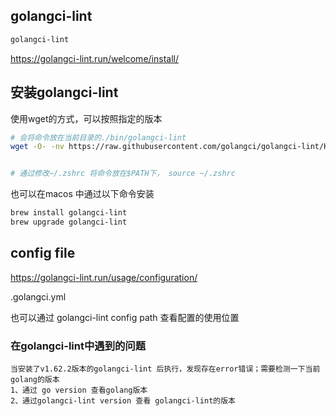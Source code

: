 ## golangci-lint

```bash
golangci-lint
```
https://golangci-lint.run/welcome/install/

## 安装golangci-lint
使用wget的方式，可以按照指定的版本
```bash
# 会将命令放在当前目录的./bin/golangci-lint
wget -O- -nv https://raw.githubusercontent.com/golangci/golangci-lint/HEAD/install.sh | sh -s v1.62.2


# 通过修改~/.zshrc 将命令放在$PATH下， source ~/.zshrc
```

也可以在macos 中通过以下命令安装
```bash
brew install golangci-lint
brew upgrade golangci-lint
```

## config file
https://golangci-lint.run/usage/configuration/

.golangci.yml

也可以通过  golangci-lint config path 查看配置的使用位置


### 在golangci-lint中遇到的问题
```text
当安装了v1.62.2版本的golangci-lint 后执行，发现存在error错误；需要检测一下当前golang的版本
1、通过 go version 查看golang版本
2、通过golangci-lint version 查看 golangci-lint的版本
```